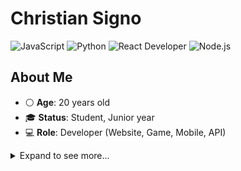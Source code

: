 # **Christian Signo**
![JavaScript](https://img.shields.io/badge/JavaScript-white?style=for-the-badge&logo=javascript&logoColor=%23ffb13b&labelColor=#290434)
![Python](https://img.shields.io/badge/Python-white?style=for-the-badge&logo=python&logoColor=%233776ab&labelColor=#290434)
![React Developer](https://img.shields.io/badge/React%20Developer-white?style=for-the-badge&logo=react&logoColor=%2361dafb&labelColor=#290434)
![Node.js](https://img.shields.io/badge/Node.js-white?style=for-the-badge&logo=node.js&logoColor=%23339933&labelColor=#290434)

## About Me
- ⚪ **Age**: 20 years old
- 🎓 **Status**: Student, Junior year
- 💻 **Role**: Developer (Website, Game, Mobile, API)

<details>
  <summary> Expand to see more... </summary>

## Environment & Tools I Work With

- JavaScript/TypeScript
- Python
- PHP
- C#
- Java
- C++
##
- REST APIs
- WebSockets
- React
- ReactNative
- Unreal Engine
- Godot 
- Unity
- SQL (MySQL, PostgreSQL)
- NoSQL (MongoDb, Cassandra)

## Others
- Arduino Uno
- Circuit Design (Analog/Digital)

## 🌱 Currently focused
- A lil bit of exploring **Machine Learning** with Python
- Side Project **Full-Stack Applications** with React.
- Current Project: **School Capstone** with MERN (MongoDB, Express, React, Node(RESTful)) environment

</details>
